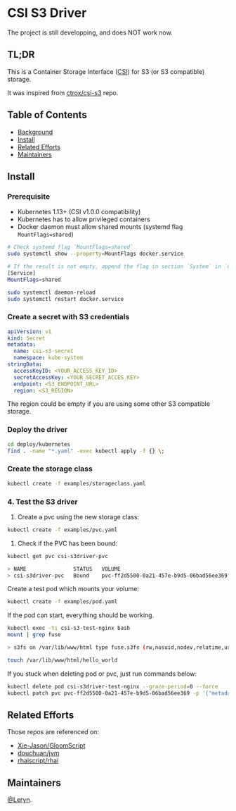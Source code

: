 # CSI S3 Driver

The project is still developping, and does NOT work now.

## TL;DR

This is a Container Storage Interface ([CSI](https://github.com/container-storage-interface/spec/blob/master/spec.md)) for S3 (or S3 compatible) storage.

It was inspired from [ctrox/csi-s3](https://github.com/ctrox/csi-s3) repo.

## Table of Contents

- [Background](#background)
- [Install](#install)
- [Related Efforts](#related-efforts)
- [Maintainers](#maintainers)

## Install

### Prerequisite

 - Kubernetes 1.13+ (CSI v1.0.0 compatibility)
 - Kubernetes has to allow privileged containers
 - Docker daemon must allow shared mounts (systemd flag `MountFlags=shared`)

```bash
# Check systemd flag `MountFlags=shared`
sudo systemctl show --property=MountFlags docker.service

# If the result is not empty, append the flag in section `System` in `docker.service` and restart docker daemon.
[Service]
MountFlags=shared

sudo systemctl daemon-reload
sudo systemctl restart docker.service
```

### Create a secret with S3 credentials

```yaml
apiVersion: v1
kind: Secret
metadata:
  name: csi-s3-secret
  namespace: kube-system
stringData:
  accessKeyID: <YOUR_ACCESS_KEY_ID>
  secretAccessKey: <YOUR_SECRET_ACCES_KEY>
  endpoint: <S3_ENDPOINT_URL>
  region: <S3_REGION>
```

The region could be empty if you are using some other S3 compatible storage.

### Deploy the driver

```bash
cd deploy/kubernetes
find . -name "*.yaml" -exec kubectl apply -f {} \;
```

### Create the storage class

```bash
kubectl create -f examples/storageclass.yaml
```

### 4. Test the S3 driver

1. Create a pvc using the new storage class:

```bash
kubectl create -f examples/pvc.yaml
```

1. Check if the PVC has been bound:

```bash
kubectl get pvc csi-s3driver-pvc

> NAME               STATUS   VOLUME                                     CAPACITY   ACCESS MODES   STORAGECLASS   AGE
> csi-s3driver-pvc   Bound    pvc-ff2d5500-0a21-457e-b9d5-06bad56ee369   5Gi        RWO            csi-s3driver   8s
```

Create a test pod which mounts your volume:

```bash
kubectl create -f examples/pod.yaml
```

If the pod can start, everything should be working.

```bash
kubectl exec -ti csi-s3-test-nginx bash
mount | grep fuse

> s3fs on /var/lib/www/html type fuse.s3fs (rw,nosuid,nodev,relatime,user_id=0,group_id=0,allow_other)

touch /var/lib/www/html/hello_world
```

If you stuck when deleting pod or pvc, just run commands below:

```bash
kubectl delete pod csi-s3driver-test-nginx --grace-period=0 --force
kubectl patch pvc pvc-ff2d5500-0a21-457e-b9d5-06bad56ee369 -p '{"metadata":{"finalizers":null}}'
```

## Related Efforts

Those repos are referenced on:

- [Xie-Jason/GloomScript](https://github.com/Xie-Jason/GloomScript)
- [douchuan/jvm](https://github.com/douchuan/jvm)
- [rhaiscript/rhai](https://github1s.com/rhaiscript/rhai)

## Maintainers

[@Leryn](https://github.com/leryn1122).